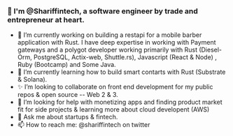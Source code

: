### 👋 I'm @Shariffintech, a software engineer by trade and entrepreneur at heart.
- 🔭 I’m currently working on building a restapi for a mobile barber application with Rust.
  I have deep expertise in working with Payment gateways and a polygot developer working primarily with Rust (Diesel- Orm, PostgreSQL, Actix-web, Shuttle.rs), Javascript (React & Node) , Ruby (Bootcamp) and Some Java.
- 🌱 I’m currently learning how to build smart contarts with Rust (Substrate & Solana).
- ✨ I’m looking to collaborate on front end development for my public repos & open source -- Web 2 & 3.
- 🤔 I’m looking for help with monetizing apps and finding product market fit for side projects & learning more about cloud developent (AWS)
- 💬 Ask me about startups & fintech.
- 📫 How to reach me: @shariffintech on twitter
